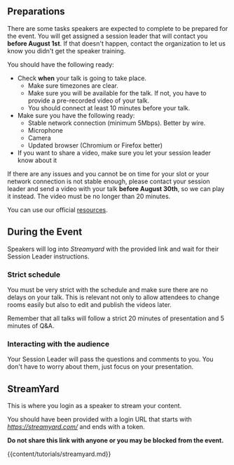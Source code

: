 ## Preparations

There are some tasks speakers are expected to complete to be prepared for the event. You will get assigned a session leader that will contact you **before August 1st**. If that doesn't happen, contact the organization to let us know you didn't get the speaker training.

You should have the following ready:

 * Check **when** your talk is going to take place. 
     - Make sure timezones are clear.
     - Make sure you will be available for the talk. If not, you have to provide a pre-recorded video of your talk.
     - You should connect at least 10 minutes before your talk.
 * Make sure you have the following ready:
     - Stable network connection (minimum 5Mbps). Better by wire.
     - Microphone
     - Camera
     - Updated browser (Chromium or Firefox better)
 * If you want to share a video, make sure you let your session leader know about it

If there are any issues and you cannot be on time for your slot or your network connection is not stable enough, please contact your session leader and send a video with your talk **before August 30th**, so we can play it instead. The video must be no longer than 20 minutes.

You can use our official [resources](/template.html).

## During the Event

Speakers will log into *Streamyard* with the provided link and wait for their Session Leader instructions. 

### Strict schedule

You must be very strict with the schedule and make sure there are no delays on your talk. This is relevant not only to allow attendees to change rooms easily but also to edit and publish the videos later.

Remember that all talks will follow a strict 20 minutes of presentation and 5 minutes of Q&A.

### Interacting with the audience

Your Session Leader will pass the questions and comments to you. You don't have to worry about them, just focus on your presentation. 

## StreamYard

This is where you login as a speaker to stream your content.

You should have been provided with a login URL that starts with *https://streamyard.com/* and ends with a token.

**Do not share this link with anyone or you may be blocked from the event.**

{{content/tutorials/streamyard.md}} 

